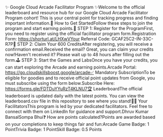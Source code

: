 ✨ Google Cloud Arcade Facilitator Program ✨Welcome to the official leaderboard and resource hub for our Google Cloud Arcade Facilitator Program cohort! This is your central point for tracking progress and finding important information.🚀 How to Get StartedFollow these steps to join the program and start earning points.🎯 STEP 1: Register for the ProgramFirst, you need to register using the official facilitator program form.Registration Form: https://shorturl.at/LHXwVYour Referral Code: GCAF25C2-IN-33C-R7P🎁 STEP 2: Claim Your 600 CreditsAfter registering, you will receive a confirmation email.Received the email? Great, you can claim your credits now!Haven't received it? Please wait up to 48 hours after filling out the form.🕹️ STEP 3: Start the Games and LabsOnce you have your credits, you can start exploring the Arcade and earning points.Arcade Portal: https://go.cloudskillsboost.google/arcade✅ Mandatory SubscriptionTo be eligible for goodies and to receive official point updates from Google, you must subscribe using the form below.Subscribe Here: https://forms.gle/FDTDuYYuRzT4KLNU7🏆 LeaderboardThe official leaderboard is updated daily with the latest points. You can view the leaderboard.csv file in this repository to see where you stand!👨‍🏫 Your FacilitatorsThis program is led by your dedicated facilitators. Feel free to connect with them on LinkedIn for guidance and support.Dhruv Kumar BansalSompa Bhui❓ How are points calculated?Points are awarded based on your completions to keep things fair and fun:Arcade Game Badge: 1 PointTrivia Badge: 1 PointSkill Badge: 0.5 Points
